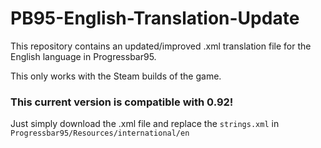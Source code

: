# PB95-English-Translation-Update
This repository contains an updated/improved .xml translation file for the English language in Progressbar95.

This only works with the Steam builds of the game.

### This current version is compatible with 0.92!

Just simply download the .xml file and replace the `strings.xml` in `Progressbar95/Resources/international/en`
